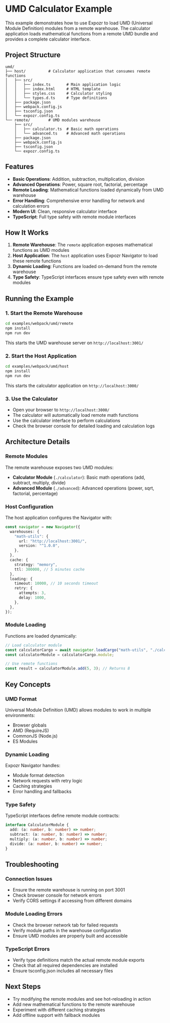 # UMD Calculator Example

This example demonstrates how to use Expozr to load UMD (Universal Module Definition) modules from a remote warehouse. The calculator application loads mathematical functions from a remote UMD bundle and provides a complete calculator interface.

## Project Structure

```
umd/
├── host/          # Calculator application that consumes remote functions
│   ├── src/
│   │   ├── index.ts       # Main application logic
│   │   ├── index.html     # HTML template
│   │   ├── styles.css     # Calculator styling
│   │   └── types.d.ts     # Type definitions
│   ├── package.json
│   ├── webpack.config.js
│   ├── tsconfig.json
│   └── expozr.config.ts
└── remote/        # UMD modules warehouse
    ├── src/
    │   ├── calculator.ts  # Basic math operations
    │   └── advanced.ts    # Advanced math operations
    ├── package.json
    ├── webpack.config.js
    ├── tsconfig.json
    └── expozr.config.ts
```

## Features

- **Basic Operations**: Addition, subtraction, multiplication, division
- **Advanced Operations**: Power, square root, factorial, percentage
- **Remote Loading**: Mathematical functions loaded dynamically from UMD warehouse
- **Error Handling**: Comprehensive error handling for network and calculation errors
- **Modern UI**: Clean, responsive calculator interface
- **TypeScript**: Full type safety with remote module interfaces

## How It Works

1. **Remote Warehouse**: The `remote` application exposes mathematical functions as UMD modules
2. **Host Application**: The `host` application uses Expozr Navigator to load these remote functions
3. **Dynamic Loading**: Functions are loaded on-demand from the remote warehouse
4. **Type Safety**: TypeScript interfaces ensure type safety even with remote modules

## Running the Example

### 1. Start the Remote Warehouse

```bash
cd examples/webpack/umd/remote
npm install
npm run dev
```

This starts the UMD warehouse server on `http://localhost:3001/`

### 2. Start the Host Application

```bash
cd examples/webpack/umd/host
npm install
npm run dev
```

This starts the calculator application on `http://localhost:3000/`

### 3. Use the Calculator

- Open your browser to `http://localhost:3000/`
- The calculator will automatically load remote math functions
- Use the calculator interface to perform calculations
- Check the browser console for detailed loading and calculation logs

## Architecture Details

### Remote Modules

The remote warehouse exposes two UMD modules:

- **Calculator Module** (`./calculator`): Basic math operations (add, subtract, multiply, divide)
- **Advanced Module** (`./advanced`): Advanced operations (power, sqrt, factorial, percentage)

### Host Configuration

The host application configures the Navigator with:

```typescript
const navigator = new Navigator({
  warehouses: {
    "math-utils": {
      url: "http://localhost:3001/",
      version: "^1.0.0",
    },
  },
  cache: {
    strategy: "memory",
    ttl: 300000, // 5 minutes cache
  },
  loading: {
    timeout: 10000, // 10 seconds timeout
    retry: {
      attempts: 3,
      delay: 1000,
    },
  },
});
```

### Module Loading

Functions are loaded dynamically:

```typescript
// Load calculator module
const calculatorCargo = await navigator.loadCargo("math-utils", "./calculator");
const calculatorModule = calculatorCargo.module;

// Use remote functions
const result = calculatorModule.add(5, 3); // Returns 8
```

## Key Concepts

### UMD Format

Universal Module Definition (UMD) allows modules to work in multiple environments:

- Browser globals
- AMD (RequireJS)
- CommonJS (Node.js)
- ES Modules

### Dynamic Loading

Expozr Navigator handles:

- Module format detection
- Network requests with retry logic
- Caching strategies
- Error handling and fallbacks

### Type Safety

TypeScript interfaces define remote module contracts:

```typescript
interface CalculatorModule {
  add: (a: number, b: number) => number;
  subtract: (a: number, b: number) => number;
  multiply: (a: number, b: number) => number;
  divide: (a: number, b: number) => number;
}
```

## Troubleshooting

### Connection Issues

- Ensure the remote warehouse is running on port 3001
- Check browser console for network errors
- Verify CORS settings if accessing from different domains

### Module Loading Errors

- Check the browser network tab for failed requests
- Verify module paths in the warehouse configuration
- Ensure UMD modules are properly built and accessible

### TypeScript Errors

- Verify type definitions match the actual remote module exports
- Check that all required dependencies are installed
- Ensure tsconfig.json includes all necessary files

## Next Steps

- Try modifying the remote modules and see hot-reloading in action
- Add new mathematical functions to the remote warehouse
- Experiment with different caching strategies
- Add offline support with fallback modules
